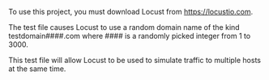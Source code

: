 To use this project, you must download Locust from https://locustio.com.

The test file causes Locust to use a random domain name of the kind 
testdomain####.com where #### is a randomly picked integer from 1 to 3000.

This test file will allow Locust to be used to simulate traffic to multiple hosts 
at the same time.
